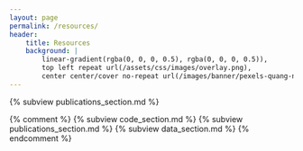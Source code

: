 ```yaml
---
layout: page
permalink: /resources/
header:
    title: Resources
    background: |
        linear-gradient(rgba(0, 0, 0, 0.5), rgba(0, 0, 0, 0.5)),
        top left repeat url(/assets/css/images/overlay.png),
        center center/cover no-repeat url(/images/banner/pexels-quang-nguyen-vinh-222549-2735865.jpg)
---
```


{% subview publications_section.md %}

{% comment %}
{% subview code_section.md %}
{% subview publications_section.md %}
{% subview data_section.md %}
{% endcomment %}


